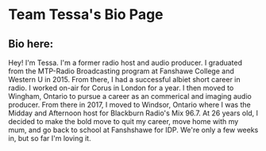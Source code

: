 # Team Tessa's Bio Page

## Bio here:
Hey! I'm Tessa. I'm a former radio host and audio producer. I graduated from the MTP-Radio Broadcasting program at Fanshawe College and Western U in 2015. 
From there, I had a successful albiet short career in radio. I worked on-air for Corus in London for a year. I then moved to Wingham, Ontario to pursue a career as an commerical and imaging audio producer. From there in 2017, I moved to Windsor, Ontario where I was the Midday and Afternoon host for Blackburn Radio's Mix 96.7.
At 26 years old, I decided to make the bold move to quit my career, move home with my mum, and go back to school at Fanshshawe for IDP.
We're only a few weeks in, but so far I'm loving it.
